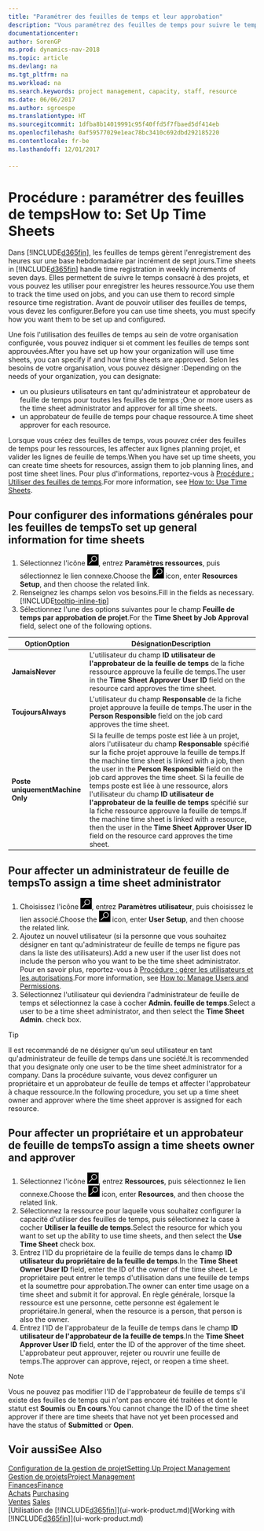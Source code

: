 ```yaml
---
title: "Paramétrer des feuilles de temps et leur approbation"
description: "Vous paramétrez des feuilles de temps pour suivre le temps consacré aux projets et l'utilisation des ressources, vous aider à gérer des projets, à recruter du personnel, et à anticiper vos capacités"
documentationcenter: 
author: SorenGP
ms.prod: dynamics-nav-2018
ms.topic: article
ms.devlang: na
ms.tgt_pltfrm: na
ms.workload: na
ms.search.keywords: project management, capacity, staff, resource
ms.date: 06/06/2017
ms.author: sgroespe
ms.translationtype: HT
ms.sourcegitcommit: 1dfba8b14019991c95f40ffd5f7fbaed5df414eb
ms.openlocfilehash: 0af59577029e1eac78bc3410c692dbd292185220
ms.contentlocale: fr-be
ms.lasthandoff: 12/01/2017

---
```

# <a name="how-to-set-up-time-sheets"></a><span data-ttu-id="9cfca-103">Procédure : paramétrer des feuilles de temps</span><span class="sxs-lookup"><span data-stu-id="9cfca-103">How to: Set Up Time Sheets</span></span>
<span data-ttu-id="9cfca-104">Dans [!INCLUDE[d365fin](includes/d365fin_md.md)], les feuilles de temps gèrent l'enregistrement des heures sur une base hebdomadaire par incrément de sept jours.</span><span class="sxs-lookup"><span data-stu-id="9cfca-104">Time sheets in [!INCLUDE[d365fin](includes/d365fin_md.md)] handle time registration in weekly increments of seven days.</span></span> <span data-ttu-id="9cfca-105">Elles permettent de suivre le temps consacré à des projets, et vous pouvez les utiliser pour enregistrer les heures ressource.</span><span class="sxs-lookup"><span data-stu-id="9cfca-105">You use them to track the time used on jobs, and you can use them to record simple resource time registration.</span></span> <span data-ttu-id="9cfca-106">Avant de pouvoir utiliser des feuilles de temps, vous devez les configurer.</span><span class="sxs-lookup"><span data-stu-id="9cfca-106">Before you can use time sheets, you must specify how you want them to be set up and configured.</span></span>

<span data-ttu-id="9cfca-107">Une fois l'utilisation des feuilles de temps au sein de votre organisation configurée, vous pouvez indiquer si et comment les feuilles de temps sont approuvées.</span><span class="sxs-lookup"><span data-stu-id="9cfca-107">After you have set up how your organization will use time sheets, you can specify if and how time sheets are approved.</span></span> <span data-ttu-id="9cfca-108">Selon les besoins de votre organisation, vous pouvez désigner :</span><span class="sxs-lookup"><span data-stu-id="9cfca-108">Depending on the needs of your organization, you can designate:</span></span>

* <span data-ttu-id="9cfca-109">un ou plusieurs utilisateurs en tant qu'administrateur et approbateur de feuille de temps pour toutes les feuilles de temps ;</span><span class="sxs-lookup"><span data-stu-id="9cfca-109">One or more users as the time sheet administrator and approver for all time sheets.</span></span>
* <span data-ttu-id="9cfca-110">un approbateur de feuille de temps pour chaque ressource.</span><span class="sxs-lookup"><span data-stu-id="9cfca-110">A time sheet approver for each resource.</span></span>

<span data-ttu-id="9cfca-111">Lorsque vous créez des feuilles de temps, vous pouvez créer des feuilles de temps pour les ressources, les affecter aux lignes planning projet, et valider les lignes de feuille de temps.</span><span class="sxs-lookup"><span data-stu-id="9cfca-111">When you have set up time sheets, you can create time sheets for resources, assign them to job planning lines, and post time sheet lines.</span></span> <span data-ttu-id="9cfca-112">Pour plus d'informations, reportez-vous à [Procédure : Utiliser des feuilles de temps](projects-how-use-time-sheets.md).</span><span class="sxs-lookup"><span data-stu-id="9cfca-112">For more information, see [How to: Use Time Sheets](projects-how-use-time-sheets.md).</span></span>

## <a name="to-set-up-general-information-for-time-sheets"></a><span data-ttu-id="9cfca-113">Pour configurer des informations générales pour les feuilles de temps</span><span class="sxs-lookup"><span data-stu-id="9cfca-113">To set up general information for time sheets</span></span>
1. <span data-ttu-id="9cfca-114">Sélectionnez l'icône ![Page ou état pour la recherche](media/ui-search/search_small.png "Page ou état pour la recherche"), entrez **Paramètres ressources**, puis sélectionnez le lien connexe.</span><span class="sxs-lookup"><span data-stu-id="9cfca-114">Choose the ![Search for Page or Report](media/ui-search/search_small.png "Search for Page or Report icon") icon, enter **Resources Setup**, and then choose the related link.</span></span>  
2. <span data-ttu-id="9cfca-115">Renseignez les champs selon vos besoins.</span><span class="sxs-lookup"><span data-stu-id="9cfca-115">Fill in the fields as necessary.</span></span> [!INCLUDE[tooltip-inline-tip](includes/tooltip-inline-tip_md.md)]
3. <span data-ttu-id="9cfca-116">Sélectionnez l'une des options suivantes pour le champ **Feuille de temps par approbation de projet**.</span><span class="sxs-lookup"><span data-stu-id="9cfca-116">For the **Time Sheet by Job Approval** field, select one of the following options.</span></span>

| <span data-ttu-id="9cfca-117">Option</span><span class="sxs-lookup"><span data-stu-id="9cfca-117">Option</span></span> | <span data-ttu-id="9cfca-118">Désignation</span><span class="sxs-lookup"><span data-stu-id="9cfca-118">Description</span></span> |
| --- | --- |
| <span data-ttu-id="9cfca-119">**Jamais**</span><span class="sxs-lookup"><span data-stu-id="9cfca-119">**Never**</span></span> |<span data-ttu-id="9cfca-120">L'utilisateur du champ **ID utilisateur de l'approbateur de la feuille de temps** de la fiche ressource approuve la feuille de temps.</span><span class="sxs-lookup"><span data-stu-id="9cfca-120">The user in the **Time Sheet Approver User ID** field on the resource card approves the time sheet.</span></span> |
| <span data-ttu-id="9cfca-121">**Toujours**</span><span class="sxs-lookup"><span data-stu-id="9cfca-121">**Always**</span></span> |<span data-ttu-id="9cfca-122">L'utilisateur du champ **Responsable** de la fiche projet approuve la feuille de temps.</span><span class="sxs-lookup"><span data-stu-id="9cfca-122">The user in the **Person Responsible** field on the job card approves the time sheet.</span></span> |
| <span data-ttu-id="9cfca-123">**Poste uniquement**</span><span class="sxs-lookup"><span data-stu-id="9cfca-123">**Machine Only**</span></span> |<span data-ttu-id="9cfca-124">Si la feuille de temps poste est liée à un projet, alors l'utilisateur du champ **Responsable** spécifié sur la fiche projet approuve la feuille de temps.</span><span class="sxs-lookup"><span data-stu-id="9cfca-124">If the machine time sheet is linked with a job, then the user in the **Person Responsible** field on the job card approves the time sheet.</span></span> <span data-ttu-id="9cfca-125">Si la feuille de temps poste est liée à une ressource, alors l'utilisateur du champ **ID utilisateur de l'approbateur de la feuille de temps** spécifié sur la fiche ressource approuve la feuille de temps.</span><span class="sxs-lookup"><span data-stu-id="9cfca-125">If the machine time sheet is linked with a resource, then the user in the **Time Sheet Approver User ID** field on the resource card approves the time sheet.</span></span> |

## <a name="to-assign-a-time-sheet-administrator"></a><span data-ttu-id="9cfca-126">Pour affecter un administrateur de feuille de temps</span><span class="sxs-lookup"><span data-stu-id="9cfca-126">To assign a time sheet administrator</span></span>
1. <span data-ttu-id="9cfca-127">Choisissez l'icône ![Page ou état pour la recherche](media/ui-search/search_small.png "Page ou état pour la recherche"), entrez **Paramètres utilisateur**, puis choisissez le lien associé.</span><span class="sxs-lookup"><span data-stu-id="9cfca-127">Choose the ![Search for Page or Report](media/ui-search/search_small.png "Search for Page or Report icon") icon, enter **User Setup**, and then choose the related link.</span></span>  
2. <span data-ttu-id="9cfca-128">Ajoutez un nouvel utilisateur (si la personne que vous souhaitez désigner en tant qu'administrateur de feuille de temps ne figure pas dans la liste des utilisateurs).</span><span class="sxs-lookup"><span data-stu-id="9cfca-128">Add a new user if the user list does not include the person who you want to be the time sheet administrator.</span></span> <span data-ttu-id="9cfca-129">Pour en savoir plus, reportez-vous à [Procédure : gérer les utilisateurs et les autorisations](ui-how-users-permissions.md).</span><span class="sxs-lookup"><span data-stu-id="9cfca-129">For more information, see [How to: Manage Users and Permissions](ui-how-users-permissions.md).</span></span>
3. <span data-ttu-id="9cfca-130">Sélectionnez l'utilisateur qui deviendra l'administrateur de feuille de temps et sélectionnez la case à cocher **Admin. feuille de temps**.</span><span class="sxs-lookup"><span data-stu-id="9cfca-130">Select a user to be a time sheet administrator, and then select the **Time Sheet Admin.** check box.</span></span>  

> [!TIP]  
>   <span data-ttu-id="9cfca-131">Il est recommandé de ne désigner qu'un seul utilisateur en tant qu'administrateur de feuille de temps dans une société.</span><span class="sxs-lookup"><span data-stu-id="9cfca-131">It is recommended that you designate only one user to be the time sheet administrator for a company.</span></span> <span data-ttu-id="9cfca-132">Dans la procédure suivante, vous devez configurer un propriétaire et un approbateur de feuille de temps et affecter l'approbateur à chaque ressource.</span><span class="sxs-lookup"><span data-stu-id="9cfca-132">In the following procedure, you set up a time sheet owner and approver where the time sheet approver is assigned for each resource.</span></span>  

## <a name="to-assign-a-time-sheets-owner-and-approver"></a><span data-ttu-id="9cfca-133">Pour affecter un propriétaire et un approbateur de feuille de temps</span><span class="sxs-lookup"><span data-stu-id="9cfca-133">To assign a time sheets owner and approver</span></span>
1. <span data-ttu-id="9cfca-134">Sélectionnez l'icône ![Page ou état pour la recherche](media/ui-search/search_small.png "Page ou état pour la recherche"), entrez **Ressources**, puis sélectionnez le lien connexe.</span><span class="sxs-lookup"><span data-stu-id="9cfca-134">Choose the ![Search for Page or Report](media/ui-search/search_small.png "Search for Page or Report icon") icon, enter **Resources**, and then choose the related link.</span></span>
2. <span data-ttu-id="9cfca-135">Sélectionnez la ressource pour laquelle vous souhaitez configurer la capacité d'utiliser des feuilles de temps, puis sélectionnez la case à cocher **Utiliser la feuille de temps**.</span><span class="sxs-lookup"><span data-stu-id="9cfca-135">Select the resource for which you want to set up the ability to use time sheets, and then select the **Use Time Sheet** check box.</span></span>  
3. <span data-ttu-id="9cfca-136">Entrez l'ID du propriétaire de la feuille de temps dans le champ **ID utilisateur du propriétaire de la feuille de temps**.</span><span class="sxs-lookup"><span data-stu-id="9cfca-136">In the **Time Sheet Owner User ID** field, enter the ID of the owner of the time sheet.</span></span> <span data-ttu-id="9cfca-137">Le propriétaire peut entrer le temps d'utilisation dans une feuille de temps et la soumettre pour approbation.</span><span class="sxs-lookup"><span data-stu-id="9cfca-137">The owner can enter time usage on a time sheet and submit it for approval.</span></span> <span data-ttu-id="9cfca-138">En règle générale, lorsque la ressource est une personne, cette personne est également le propriétaire.</span><span class="sxs-lookup"><span data-stu-id="9cfca-138">In general, when the resource is a person, that person is also the owner.</span></span>  
4. <span data-ttu-id="9cfca-139">Entrez l'ID de l'approbateur de la feuille de temps dans le champ **ID utilisateur de l'approbateur de la feuille de temps**.</span><span class="sxs-lookup"><span data-stu-id="9cfca-139">In the **Time Sheet Approver User ID** field, enter the ID of the approver of the time sheet.</span></span> <span data-ttu-id="9cfca-140">L'approbateur peut approuver, rejeter ou rouvrir une feuille de temps.</span><span class="sxs-lookup"><span data-stu-id="9cfca-140">The approver can approve, reject, or reopen a time sheet.</span></span>  

> [!NOTE]  
>   <span data-ttu-id="9cfca-141">Vous ne pouvez pas modifier l'ID de l'approbateur de feuille de temps s'il existe des feuilles de temps qui n'ont pas encore été traitées et dont le statut est **Soumis** ou **En cours**.</span><span class="sxs-lookup"><span data-stu-id="9cfca-141">You cannot change the ID of the time sheet approver if there are time sheets that have not yet been processed and have the status of **Submitted** or **Open**.</span></span>

## <a name="see-also"></a><span data-ttu-id="9cfca-142">Voir aussi</span><span class="sxs-lookup"><span data-stu-id="9cfca-142">See Also</span></span>
[<span data-ttu-id="9cfca-143">Configuration de la gestion de projet</span><span class="sxs-lookup"><span data-stu-id="9cfca-143">Setting Up Project Management</span></span>](projects-setup-projects.md)  
[<span data-ttu-id="9cfca-144">Gestion de projets</span><span class="sxs-lookup"><span data-stu-id="9cfca-144">Project Management</span></span>](projects-manage-projects.md)  
[<span data-ttu-id="9cfca-145">Finances</span><span class="sxs-lookup"><span data-stu-id="9cfca-145">Finance</span></span>](finance.md)  
<span data-ttu-id="9cfca-146">[Achats](purchasing-manage-purchasing.md)       </span><span class="sxs-lookup"><span data-stu-id="9cfca-146">[Purchasing](purchasing-manage-purchasing.md)       </span></span>  
<span data-ttu-id="9cfca-147">[Ventes](sales-manage-sales.md)    </span><span class="sxs-lookup"><span data-stu-id="9cfca-147">[Sales](sales-manage-sales.md)    </span></span>  
<span data-ttu-id="9cfca-148">[Utilisation de [!INCLUDE[d365fin](includes/d365fin_md.md)]](ui-work-product.md)</span><span class="sxs-lookup"><span data-stu-id="9cfca-148">[Working with [!INCLUDE[d365fin](includes/d365fin_md.md)]](ui-work-product.md)</span></span>  

